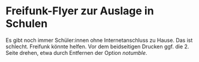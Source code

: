 # Freifunk-Flyer zur Auslage in Schulen

Es gibt noch immer Schüler:innen ohne Internetanschluss zu Hause. Das ist schlecht. Freifunk könnte helfen. Vor dem beidseitigen Drucken ggf. die 2. Seite drehen, etwa durch Entfernen der Option *notumble*.
